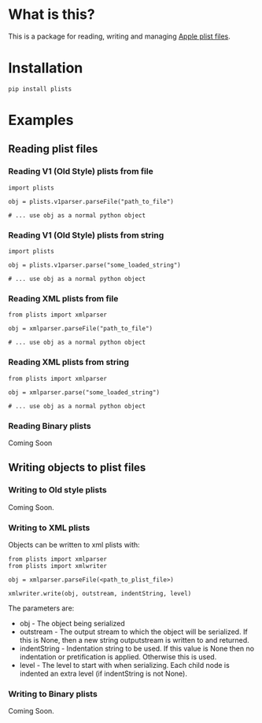 
# What is this?

This is a package for reading, writing and managing [Apple plist files](https://developer.apple.com/library/mac/documentation/Darwin/Reference/ManPages/man5/plist.5.html).  

# Installation

```
pip install plists
```

# Examples

## Reading plist files

### Reading V1 (Old Style) plists from file

```
import plists

obj = plists.v1parser.parseFile("path_to_file")

# ... use obj as a normal python object
```

### Reading V1 (Old Style) plists from string

```
import plists

obj = plists.v1parser.parse("some_loaded_string")

# ... use obj as a normal python object
```


### Reading XML plists from file

```
from plists import xmlparser

obj = xmlparser.parseFile("path_to_file")

# ... use obj as a normal python object
```

### Reading XML plists from string

```
from plists import xmlparser

obj = xmlparser.parse("some_loaded_string")

# ... use obj as a normal python object
```

### Reading Binary plists

Coming Soon


## Writing objects to plist files

### Writing to Old style plists

Coming Soon.

### Writing to XML plists

Objects can be written to xml plists with:

```
from plists import xmlparser
from plists import xmlwriter

obj = xmlparser.parseFile(<path_to_plist_file>)

xmlwriter.write(obj, outstream, indentString, level)

```

The parameters are:

* obj         -   The object being serialized
* outstream   -   The output stream to which the object will be serialized.  If this is None, then a new string outputstream is written to and returned.
* indentString  - Indentation string to be used.  If this value is None then no indentation or pretification is applied.  Otherwise this is used.
* level       -   The level to start with when serializing.  Each child node is indented an extra level (if indentString is not None).

### Writing to Binary plists

Coming Soon.
